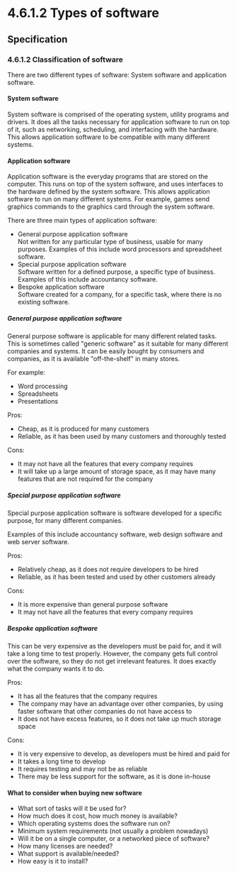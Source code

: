 # 4.6.1.2 Types of software

## Specification

### 4.6.1.2 Classification of software

There are two different types of software: System software and application software.

#### System software
System software is comprised of the operating system, utility programs and drivers. It does all the tasks necessary for application software to run on top of it, such as networking, scheduling, and interfacing with the hardware. This allows application software to be compatible with many different systems.

#### Application software
Application software is the everyday programs that are stored on the computer. This runs on top of the system software, and uses interfaces to the hardware defined by the system software. This allows application software to run on many different systems. For example, games send graphics commands to the graphics card through the system software.

There are three main types of application software:

- General purpose application software  
  Not written for any particular type of business, usable for many purposes. Examples of this include word processors and spreadsheet software.
- Special purpose application software  
  Software written for a defined purpose, a specific type of business. Examples of this include accountancy software.
- Bespoke application software  
  Software created for a company, for a specific task, where there is no existing software.
  
##### General purpose application software
General purpose software is applicable for many different related tasks. This is sometimes called "generic software" as it suitable for many different companies and systems. It can be easily bought by consumers and companies, as it is available "off-the-shelf" in many stores.

For example:

- Word processing
- Spreadsheets
- Presentations

Pros:

- Cheap, as it is produced for many customers
- Reliable, as it has been used by many customers and thoroughly tested

Cons:

- It may not have all the features that every company requires
- It will take up a large amount of storage space, as it may have many features that are not required for the company

##### Special purpose application software
Special purpose application software is software developed for a specific purpose, for many different companies.

Examples of this include accountancy software, web design software and web server software.

Pros:

- Relatively cheap, as it does not require developers to be hired
- Reliable, as it has been tested and used by other customers already

Cons:

- It is more expensive than general purpose software
- It may not have all the features that every company requires

##### Bespoke application software
This can be very expensive as the developers must be paid for, and it will take a long time to test properly. However, the company gets full control over the software, so they do not get irrelevant features. It does exactly what the company wants it to do.

Pros:

- It has all the features that the company requires
- The company may have an advantage over other companies, by using faster software that other companies do not have access to
- It does not have excess features, so it does not take up much storage space

Cons:

- It is very expensive to develop, as developers must be hired and paid for
- It takes a long time to develop
- It requires testing and may not be as reliable
- There may be less support for the software, as it is done in-house

#### What to consider when buying new software

- What sort of tasks will it be used for?
- How much does it cost, how much money is available?
- Which operating systems does the software run on?
- Minimum system requirements (not usually a problem nowadays)
- Will it be on a single computer, or a networked piece of software?
- How many licenses are needed?
- What support is available/needed?
- How easy is it to install?
